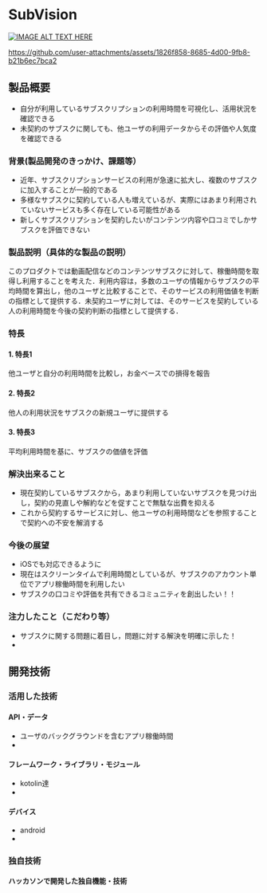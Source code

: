 # SubVision

[![IMAGE ALT TEXT HERE](https://jphacks.com/wp-content/uploads/2024/07/JPHACKS2024_ogp.jpg)](https://www.youtube.com/watch?v=DZXUkEj-CSI)


https://github.com/user-attachments/assets/1826f858-8685-4d00-9fb8-b21b6ec7bca2


## 製品概要
- 自分が利用しているサブスクリプションの利用時間を可視化し、活用状況を確認できる
- 未契約のサブスクに関しても、他ユーザの利用データからその評価や人気度を確認できる
### 背景(製品開発のきっかけ、課題等）
- 近年、サブスクリプションサービスの利用が急速に拡大し、複数のサブスクに加入することが一般的である
- 多様なサブスクに契約している人も増えているが、実際にはあまり利用されていないサービスも多く存在している可能性がある
- 新しくサブスクリプションを契約したいがコンテンツ内容や口コミでしかサブスクを評価できない
### 製品説明（具体的な製品の説明）
このプロダクトでは動画配信などのコンテンツサブスクに対して、稼働時間を取得し利用することを考えた．利用内容は，多数のユーザの情報からサブスクの平均時間を算出し，他のユーザと比較することで、そのサービスの利用価値を判断の指標として提供する．未契約ユーザに対しては、そのサービスを契約している人の利用時間を今後の契約判断の指標として提供する．
### 特長
#### 1. 特長1
他ユーザと自分の利用時間を比較し，お金ベースでの損得を報告
#### 2. 特長2
他人の利用状況をサブスクの新規ユーザに提供する
#### 3. 特長3
平均利用時間を基に、サブスクの価値を評価

### 解決出来ること
- 現在契約しているサブスクから，あまり利用していないサブスクを見つけ出し，契約の見直しや解約などを促すことで無駄な出費を抑える
- これから契約するサービスに対し、他ユーザの利用時間などを参照することで契約への不安を解消する
### 今後の展望
- iOSでも対応できるように
- 現在はスクリーンタイムで利用時間としているが、サブスクのアカウント単位でアプリ稼働時間を利用したい
- サブスクの口コミや評価を共有できるコミュニティを創出したい！！
### 注力したこと（こだわり等）
* サブスクに関する問題に着目し，問題に対する解決を明確に示した！
* 

## 開発技術
### 活用した技術
#### API・データ
* ユーザのバックグラウンドを含むアプリ稼働時間
* 

#### フレームワーク・ライブラリ・モジュール
* kotolin達
* 

#### デバイス
* android
* 

### 独自技術
#### ハッカソンで開発した独自機能・技術
